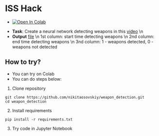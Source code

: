 # ISS Hack

* <a href="https://colab.research.google.com/drive/1QSn0U9qYhDja53bHCI8x5XVwlwb4XiqA?usp=sharing" target="_parent"><img src="https://colab.research.google.com/assets/colab-badge.svg" alt="Open In Colab"/></a>

- **Task**: Create a neural network detecting weapons in this [video](https://drive.google.com/file/d/1t6rQurzD4FnAYBDwBRsnQVjkHud8s9pV/view?usp=sharing) \n
- **Output** [file](https://drive.google.com/file/d/1UmCqN7ZadV_2Wgp-tmZwmQA3EcLidzmC/view?usp=sharing) \n
1st column: start time detecting weapons \n
2nd column: end time detecting weapons \n
3nd column: 1 - weapons detected, 0 - weapons not detected

## How to try?
- You can try on Colab
- You can do steps below:

1. Clone repository
```
git clone https://github.com/nikitaosovskiy/weapon_detection.git
cd weapon_detection
```
2. Install requirements
```
pip install -r requirements.txt
```
3. Try code in Jupyter Notebook
